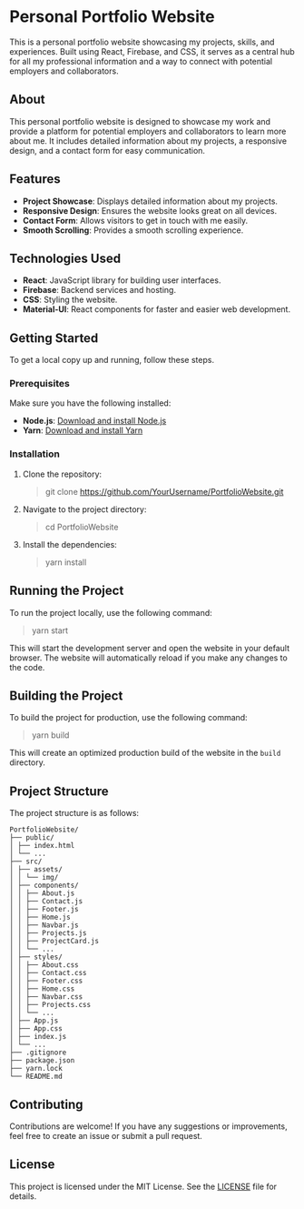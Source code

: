 # Personal Portfolio Website

This is a personal portfolio website showcasing my projects, skills, and experiences. Built using React, Firebase, and CSS, it serves as a central hub for all my professional information and a way to connect with potential employers and collaborators.

## About

This personal portfolio website is designed to showcase my work and provide a platform for potential employers and collaborators to learn more about me. It includes detailed information about my projects, a responsive design, and a contact form for easy communication.

## Features

- **Project Showcase**: Displays detailed information about my projects.
- **Responsive Design**: Ensures the website looks great on all devices.
- **Contact Form**: Allows visitors to get in touch with me easily.
- **Smooth Scrolling**: Provides a smooth scrolling experience.

## Technologies Used

- **React**: JavaScript library for building user interfaces.
- **Firebase**: Backend services and hosting.
- **CSS**: Styling the website.
- **Material-UI**: React components for faster and easier web development.

## Getting Started

To get a local copy up and running, follow these steps.

### Prerequisites

Make sure you have the following installed:

- **Node.js**: [Download and install Node.js](https://nodejs.org/)
- **Yarn**: [Download and install Yarn](https://yarnpkg.com/)

### Installation

1. Clone the repository:

    > git clone https://github.com/YourUsername/PortfolioWebsite.git

2. Navigate to the project directory:

    > cd PortfolioWebsite

3. Install the dependencies:

    > yarn install

## Running the Project

To run the project locally, use the following command:

> yarn start

This will start the development server and open the website in your default browser. The website will automatically reload if you make any changes to the code.

## Building the Project

To build the project for production, use the following command:

> yarn build

This will create an optimized production build of the website in the `build` directory.

## Project Structure

The project structure is as follows:
```
PortfolioWebsite/
├── public/
│ ├── index.html
│ └── ...
├── src/
│ ├── assets/
│ │ └── img/
│ ├── components/
│ │ ├── About.js
│ │ ├── Contact.js
│ │ ├── Footer.js
│ │ ├── Home.js
│ │ ├── Navbar.js
│ │ ├── Projects.js
│ │ ├── ProjectCard.js
│ │ └── ...
│ ├── styles/
│ │ ├── About.css
│ │ ├── Contact.css
│ │ ├── Footer.css
│ │ ├── Home.css
│ │ ├── Navbar.css
│ │ ├── Projects.css
│ │ └── ...
│ ├── App.js
│ ├── App.css
│ ├── index.js
│ └── ...
├── .gitignore
├── package.json
├── yarn.lock
└── README.md
```


## Contributing

Contributions are welcome! If you have any suggestions or improvements, feel free to create an issue or submit a pull request.

## License

This project is licensed under the MIT License. See the [LICENSE](LICENSE) file for details.
